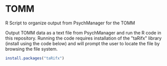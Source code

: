 TOMM
====

R Script to organize output from PsychManager for the TOMM

Output TOMM data as a text file from PsychManager and run the R code in this repository. Running the code requires installation of the "taRifx" library (install using the code below) and will prompt the user to locate the file by browsing the file system.

```r
install.packages("taRifx")
```
